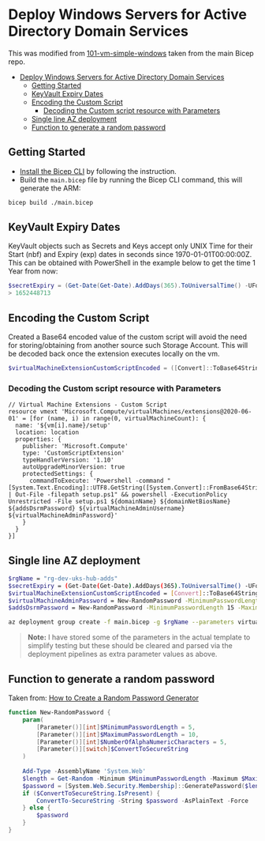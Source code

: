 # Deploy Windows Servers for Active Directory Domain Services

This was modified from [101-vm-simple-windows](https://github.com/Azure/bicep/tree/main/docs/examples/101/vm-simple-windows) taken from the main Bicep repo.

- [Deploy Windows Servers for Active Directory Domain Services](#deploy-windows-servers-for-active-directory-domain-services)
  - [Getting Started](#getting-started)
  - [KeyVault Expiry Dates](#keyvault-expiry-dates)
  - [Encoding the Custom Script](#encoding-the-custom-script)
    - [Decoding the Custom script resource with Parameters](#decoding-the-custom-script-resource-with-parameters)
  - [Single line AZ deployment](#single-line-az-deployment)
  - [Function to generate a random password](#function-to-generate-a-random-password)

## Getting Started

* [Install the Bicep CLI](https://github.com/Azure/bicep/blob/main/docs/installing.md) by following the instruction.
* Build the `main.bicep` file by running the Bicep CLI command, this will generate the ARM:

```bash
bicep build ./main.bicep
```

## KeyVault Expiry Dates

KeyVault objects such as Secrets and Keys accept only UNIX Time for their Start (nbf) and Expiry (exp) dates in seconds since 1970-01-01T00:00:00Z.
This can be obtained with PowerShell in the example below to get the time 1 Year from now:

```powershell
$secretExpiry = (Get-Date(Get-Date).AddDays(365).ToUniversalTime() -UFormat "%s")
> 1652448713
```

## Encoding the Custom Script

Created a Base64 encoded value of the custom script will avoid the need for storing/obtaining from another source such Storage Account. This will be decoded back once the extension executes locally on the vm.

```powershell
$virtualMachineExtensionCustomScriptEncoded = ([Convert]::ToBase64String([System.Text.Encoding]::UTF8.GetBytes($(Get-Content -Path .\setup.ps1 -Raw))))
```

### Decoding the Custom script resource with Parameters

```bicep
// Virtual Machine Extensions - Custom Script
resource vmext 'Microsoft.Compute/virtualMachines/extensions@2020-06-01' = [for (name, i) in range(0, virtualMachineCount): {
  name: '${vm[i].name}/setup'
  location: location
  properties: {
    publisher: 'Microsoft.Compute'
    type: 'CustomScriptExtension'
    typeHandlerVersion: '1.10'
    autoUpgradeMinorVersion: true
    protectedSettings: {
      commandToExecute: 'Powershell -command "[System.Text.Encoding]::UTF8.GetString([System.Convert]::FromBase64String("\'"${virtualMachineExtensionCustomScriptEncoded}"\'")) | Out-File -filepath setup.ps1" && powershell -ExecutionPolicy Unrestricted -File setup.ps1 ${domainName} ${domainNetBiosName} ${addsDsrmPassword} ${virtualMachineAdminUsername} ${virtualMachineAdminPassword}'
    }
  }
}]
```

## Single line AZ deployment

```bash
$rgName = "rg-dev-uks-hub-adds"
$secretExpiry = (Get-Date(Get-Date).AddDays(365).ToUniversalTime() -UFormat "%s")
$virtualMachineExtensionCustomScriptEncoded = [Convert]::ToBase64String([System.Text.Encoding]::UTF8.GetBytes($(Get-Content setup.ps1 -Raw)))
$virtualMachineAdminPassword = New-RandomPassword -MinimumPasswordLength 15 -MaximumPasswordLength 20 -NumberOfAlphaNumericCharacters 6
$addsDsrmPassword = New-RandomPassword -MinimumPasswordLength 15 -MaximumPasswordLength 20 -NumberOfAlphaNumericCharacters 6

az deployment group create -f main.bicep -g $rgName --parameters virtualMachineExtensionCustomScriptEncoded=$virtualMachineExtensionCustomScriptEncoded secretExpiry=$secretExpiry virtualMachineAdminPassword=$virtualMachineAdminPassword addsDsrmPassword=$addsDsrmPassword
```

> **Note:** I have stored some of the parameters in the actual template to simplify testing but these should be cleared and parsed via the deployment pipelines as extra parameter values as above.


## Function to generate a random password

Taken from: [How to Create a Random Password Generator](https://adamtheautomator.com/random-password-generator/)

```powershell
function New-RandomPassword {
    param(
        [Parameter()][int]$MinimumPasswordLength = 5,
        [Parameter()][int]$MaximumPasswordLength = 10,
        [Parameter()][int]$NumberOfAlphaNumericCharacters = 5,
        [Parameter()][switch]$ConvertToSecureString
    )
    
    Add-Type -AssemblyName 'System.Web'
    $length = Get-Random -Minimum $MinimumPasswordLength -Maximum $MaximumPasswordLength
    $password = [System.Web.Security.Membership]::GeneratePassword($length,$NumberOfAlphaNumericCharacters)
    if ($ConvertToSecureString.IsPresent) {
        ConvertTo-SecureString -String $password -AsPlainText -Force
    } else {
        $password
    }
}
```

